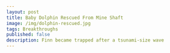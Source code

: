 ```yaml
---
layout: post
title: Baby Dolphin Rescued From Mine Shaft
image: /img/dolphin-rescued.jpg
tags: Breakthroughs
published: false
description: Finn became trapped after a tsunami-size wave
---
```

